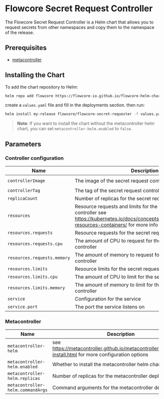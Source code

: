 # Flowcore Secret Request Controller

The Flowcore Secret Request Controller is a Helm chart that allows you to request secrets from other namespaces and copy them to the namespace of the release.

## Prerequisites

- [metacontroller](https://metacontroller.github.io/metacontroller/intro.html)

## Installing the Chart

To add the chart repository to Helm:

```bash
helm repo add flowcore https://flowcore-io.github.io/flowcore-helm-charts/
```

create a `values.yaml` file and fill in the deployments section. then run:

```bash
helm install my-release flowcore/flowcore-secret-requester -f values.yaml
```

> **Note**: If you want to install the chart without the metacontroller helm chart, you can set `metacontroller-helm.enabled` to `false`.

## Parameters

### Controller configuration

| Name                        | Description                                                                                                                                                     | Value                                  |
| --------------------------- | --------------------------------------------------------------------------------------------------------------------------------------------------------------- | -------------------------------------- |
| `controllerImage`           | The image of the secret request controller                                                                                                                      | `flowcoreio/secret-request-controller` |
| `controllerTag`             | The tag of the secret request controller                                                                                                                        | `1.0.5`                                |
| `replicaCount`              | Number of replicas for the secret request controller                                                                                                            | `1`                                    |
| `resources`                 | Resource requests and limits for the secret request controller see <https://kubernetes.io/docs/concepts/configuration/manage-resources-containers/> for more info | `{}`                                   |
| `resources.requests`        | Resource requests for the secret request controller                                                                                                             | `{}`                                   |
| `resources.requests.cpu`    | The amount of CPU to request for the secret request controller                                                                                                  | `65m`                                  |
| `resources.requests.memory` | The amount of memory to request for the secret request controller                                                                                               | `122Mib`                               |
| `resources.limits`          | Resource limits for the secret request controller                                                                                                               | `{}`                                   |
| `resources.limits.cpu`      | The amount of CPU to limit for the secret request controller                                                                                                    | `120m`                                 |
| `resources.limits.memory`   | The amount of memory to limit for the secret request controller                                                                                                 | `148Mib`                               |
| `service`                   | Configuration for the service                                                                                                                                   | `{}`                                   |
| `service.port`              | The port the service listens on                                                                                                                                 | `3000`                                 |

### Metacontroller

| Name                              | Description                                                                                                | Value  |
| --------------------------------- | ---------------------------------------------------------------------------------------------------------- | ------ |
| `metacontroller-helm`             | see <https://metacontroller.github.io/metacontroller/guide/helm-install.html> for more configuration options | `{}`   |
| `metacontroller-helm.enabled`     | Whether to install the metacontroller helm chart                                                           | `true` |
| `metacontroller-helm.replicas`    | Number of replicas for the metacontroller deployment                                                       | `2`    |
| `metacontroller-helm.commandArgs` | Command arguments for the metacontroller deployment                                                        | `[]`   |
